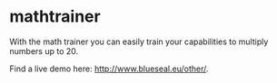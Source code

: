 # mathtrainer
With the math trainer you can easily train your capabilities to multiply numbers up to 20.

Find a live demo here: http://www.blueseal.eu/other/.
